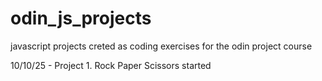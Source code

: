 # odin_js_projects
javascript projects creted as coding exercises for the odin project course

10/10/25 - Project 1. Rock Paper Scissors started


